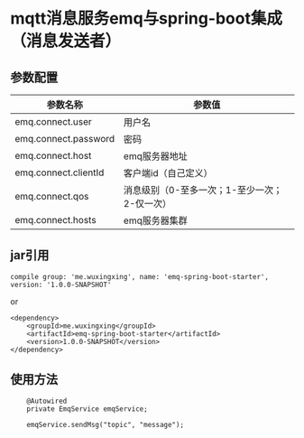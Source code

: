 # mqtt消息服务emq与spring-boot集成（消息发送者）

## 参数配置


| 参数名称 | 参数值 |
| ------- | --------- |
| emq.connect.user | 用户名 |
| emq.connect.password | 密码 |
| emq.connect.host | emq服务器地址 |
| emq.connect.clientId | 客户端id（自己定义） |
| emq.connect.qos | 消息级别（0-至多一次；1-至少一次；2-仅一次） |
| emq.connect.hosts | emq服务器集群 |

## jar引用

```
compile group: 'me.wuxingxing', name: 'emq-spring-boot-starter', version: '1.0.0-SNAPSHOT'

```
or

```
<dependency>  
    <groupId>me.wuxingxing</groupId>  
    <artifactId>emq-spring-boot-starter</artifactId>
    <version>1.0.0-SNAPSHOT</version> 
</dependency>  

```

## 使用方法

```
    @Autowired
    private EmqService emqService;
    
    emqService.sendMsg("topic", "message");
```